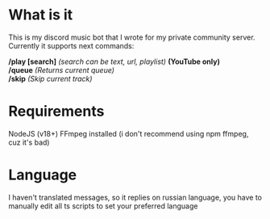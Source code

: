 # What is it
This is my discord music bot that I wrote for my private community server.
Currently it supports next commands:

<b>/play [search]</b> <i>(search can be text, url, playlist)</i> <b>(YouTube only)</b><br>
<b>/queue</b> <i>(Returns current queue)<br></i>
<b>/skip</b> <i>(Skip current track)<br></i>

# Requirements
NodeJS (v18+)
FFmpeg installed (i don't recommend using npm ffmpeg, cuz it's bad)

# Language
I haven't translated messages, so it replies on russian language, you have to manually edit all ts scripts to set your preferred language

